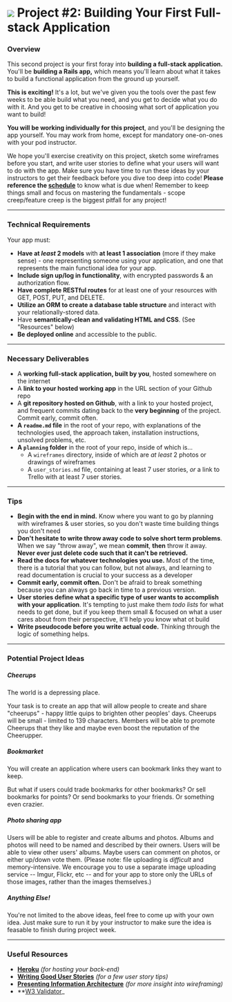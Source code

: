 # ![](https://ga-dash.s3.amazonaws.com/production/assets/logo-9f88ae6c9c3871690e33280fcf557f33.png) Project #2: Building Your First Full-stack Application

### Overview

This second project is your first foray into **building a full-stack application.** You'll be **building a Rails app,** which means you'll learn about what it takes to build a functional application from the ground up yourself.

**This is exciting!** It's a lot, but we've given you the tools over the past few weeks to be able build what you need, and you get to decide what you do with it. And you get to be creative in choosing what sort of application you want to build!

**You will be working individually for this project**, and you'll be designing the app yourself. You may work from home, except for mandatory one-on-ones with your pod instructor.

We hope you'll exercise creativity on this project, sketch some wireframes before you start, and write user stories to define what your users will want to do with the app. 
Make sure you have time to run these ideas by your instructors to get their feedback before you dive too deep into code! 
**Please reference the [schedule](schedule.md)** to know what is due when!
Remember to keep things small and focus on mastering the fundamentals - scope creep/feature creep is the biggest pitfall for any project!

---

### Technical Requirements

Your app must:

* **Have at _least_ 2 models** with **at least 1 association** (more if they make sense) - one representing someone using your application, and one that represents the main functional idea for your app.
* **Include sign up/log in functionality**, with encrypted passwords & an authorization flow.
* **Have complete RESTful routes** for at least one of your resources with GET, POST, PUT, and DELETE.
* **Utilize an ORM to create a database table structure** and interact with your relationally-stored data.
* Have **semantically-clean and validating HTML and CSS**. (See "Resources" below)
* **Be deployed online** and accessible to the public.

---

### Necessary Deliverables

* A **working full-stack application, built by you**, hosted somewhere on the internet
* A **link to your hosted working app** in the URL section of your Github repo
* A **git repository hosted on Github**, with a link to your hosted project,  and frequent commits dating back to the **very beginning** of the project. Commit early, commit often.
* **A ``readme.md`` file** in the root of your repo, with explanations of the technologies used, the approach taken, installation instructions, unsolved problems, etc.
* **A `planning` folder** in the root of your repo, inside of which is...
  * A `wireframes` directory, inside of which are *at least* 2 photos or drawings of wireframes
  * A `user_stories.md` file, containing at least 7 user stories, *or* a link to Trello with at least 7 user stories.

---

### Tips

* **Begin with the end in mind.** Know where you want to go by planning with wireframes & user stories, so you don't waste time building things you don't need
* **Don't hesitate to write throw away code to solve short term problems**. When we say "throw away", we mean **commit**, **then** throw it away. **Never ever just delete code such that it can't be retrieved.**
* **Read the docs for whatever technologies you use.** Most of the time, there is a tutorial that you can follow, but not always, and learning to read documentation is crucial to your success as a developer
* **Commit early, commit often.** Don't be afraid to break something because you can always go back in time to a previous version.
* **User stories define what a specific type of user wants to accomplish with your application**. It's tempting to just make them _todo lists_ for what needs to get done, but if you keep them small & focused on what a user cares about from their perspective, it'll help you know what ot build
* **Write pseudocode before you write actual code.** Thinking through the logic of something helps.

---

### Potential Project Ideas

##### Cheerups
The world is a depressing place.

Your task is to create an app that will allow people to create and share "cheerups" - happy little quips to brighten other peoples' days. Cheerups will be small - limited to 139 characters. Members will be able to promote Cheerups that they like and maybe even boost the reputation of the Cheerupper.

##### Bookmarket
You will create an application where users can bookmark links they want to keep.

But what if users could trade bookmarks for other bookmarks? Or sell bookmarks for points? Or send bookmarks to your friends. Or something even crazier.

##### Photo sharing app
Users will be able to register and create albums and photos. Albums and photos will need to be named and described by their owners. Users will be able to view other users' albums. Maybe users can comment on photos, or either up/down vote them. (Please note: file uploading is *difficult* and memory-intensive. We encourage you to use a separate image uploading service -- Imgur, Flickr, etc -- and for your app to store only the URLs of those images, rather than the images themselves.)

##### Anything Else!

You're not limited to the above ideas, feel free to come up with your own idea. Just make sure to run it by your instructor to make sure the idea is feasable to finish during project week.

---

### Useful Resources

* **[Heroku](http://www.heroku.com)** _(for hosting your back-end)_
* **[Writing Good User Stories](http://www.mariaemerson.com/user-stories/)** _(for a few user story tips)_
* **[Presenting Information Architecture](http://webstyleguide.com/wsg3/3-information-architecture/4-presenting-information.html)** _(for more insight into wireframing)_
* **[W3 Validator](http://validator.w3.org)_

